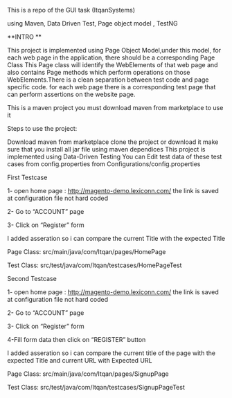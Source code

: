 This is a repo of the GUI task (ItqanSystems)

using Maven, Data Driven Test, Page object model , TestNG

**INTRO **

This project is implemented using Page Object Model,under this model, for each web page in the application, there should be a corresponding Page Class This Page class will identify the WebElements of that web page and also contains Page methods which perform operations on those WebElements.There is a clean separation between test code and page specific code. for each web page there is a corresponding test page that can perform assertions on the website page.

This is a maven project you must download maven from marketplace to use it

Steps to use the project:

Download maven from marketplace clone the project or download it make sure that you install all jar file using maven dependices This project is implemented using Data-Driven Testing You can Edit test data of these test cases from config.properties from Configurations/config.properties

First Testcase

1- open home page : http://magento-demo.lexiconn.com/ the link is saved at configuration file not hard coded

2- Go to “ACCOUNT” page

3- Click on “Register” form

 I added asseration so i can compare the current Title with the expected Title

  Page Class: src/main/java/com/Itqan/pages/HomePage
            
  Test Class: src/test/java/com/Itqan/testcases/HomePageTest
  
  Second Testcase

1- open home page : http://magento-demo.lexiconn.com/ the link is saved at configuration file not hard coded

2- Go to “ACCOUNT” page

3- Click on “Register” form

4-Fill form data then click on “REGISTER” button

I added asseration so i can compare the current title of the page with the expected Title and current URL with Expected URL


  
  Page Class: src/main/java/com/Itqan/pages/SignupPage
            
  Test Class: src/test/java/com/Itqan/testcases/SignupPageTest

  

